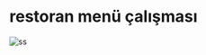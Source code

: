 # restoran menü çalışması
![ss](https://github.com/ealikan/patika-js-dev/assets/113925891/6ac1fc90-6e77-4a47-ae89-3b53c1a9735d)
